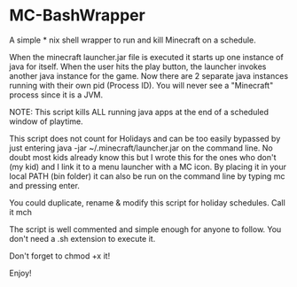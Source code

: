 # MC-BashWrapper
A simple * nix shell wrapper to run and kill Minecraft on a schedule.

When the minecraft launcher.jar file is executed it starts up one instance of java for itself.
When the user hits the play button, the launcher invokes another java instance for the game. 
Now there are 2 separate java instances running with their own pid (Process ID). 
You will never see a "Minecraft" process since it is a JVM.

NOTE: This script kills ALL running java apps at the end of a scheduled window of playtime.

This script does not count for Holidays and can be too easily bypassed by just entering 
java -jar ~/.minecraft/launcher.jar on the command line. No doubt most kids already know this
but I wrote this for the ones who don't (my kid) and I link it to a menu launcher with a MC icon.
By placing it in your local PATH (bin folder) it can also be run on the command line by typing mc and pressing enter.

You could duplicate, rename & modify this script for holiday schedules. Call it mch

The script is well commented and simple enough for anyone to follow. You don't need a .sh extension to execute it.

Don't forget to chmod +x it! 

Enjoy!
